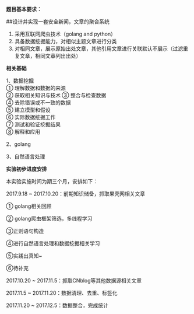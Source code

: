 **题目基本要求：**

##设计并实现一套安全新闻，文章的聚合系统

1. 采用互联网爬虫技术（golang and python）
1. 具备数据挖掘能力，对相似主题文章进行分类
1. 对相同文章，展示原始出处文章，其他引用文章进行关联默认不展示（过滤重复文章，相同文章列出出处）

**相关基础**

1、数据挖掘  
① 理解数据和数据的来源   
② 获取相关知识与技术 
③ 整合与检查数据  
④ 去除错误或不一致的数据   
⑤ 建立模型和假设  
⑥ 实际数据挖掘工作   
⑦ 测试和验证挖掘结果  
⑧ 解释和应用

2、golang

3、自然语言处理


**实验初步进度安排**

本实验实施时间为期三个月，安排如下：

2017.9.18 ~ 2017.10.20：前期知识储备，抓取果壳网相关文章

① golang相关回顾

② golang爬虫框架筛选，多线程学习

③正则语句构造

④进行自然语言处理和数据挖掘相关学习

⑤实践出真知~

⑥待补充

2017.10.20 ~ 2017.11.5：抓取CNblog等其他数据源相关文章

2017.11.5 ~ 2017.11.20：数据清理、去重、标签化

2017.11.20 ~ 2017.12.5：数据整合，完成统计
